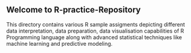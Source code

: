 ## Welcome to R-practice-Repository

This directory contains various R sample assigments depicting different data interpretation, data preparation, data visualisation capabilities of R Programming language along with advanced statistical techniques like machine learning and predictive modeling.




